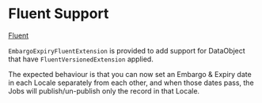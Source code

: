 # Fluent Support

[Fluent](https://github.com/tractorcow/silverstripe-fluent)

`EmbargoExpiryFluentExtension` is provided to add support for DataObject that have `FluentVersionedExtension` applied.

The expected behaviour is that you can now set an Embargo & Expiry date in each Locale separately from each other, and
when those dates pass, the Jobs will publish/un-publish only the record in that Locale.
